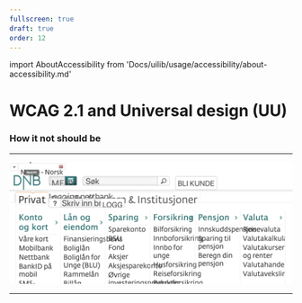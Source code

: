 ```yaml
---
fullscreen: true
draft: true
order: 12
---
```


import AboutAccessibility from 'Docs/uilib/usage/accessibility/about-accessibility.md'

<Intro>

# WCAG 2.1 and Universal design (UU)

<AboutAccessibility />

### How it not should be

---

![How it not should be](./assets/dnb-screenshot-about-font-size.png)

---

<IntroFooter href="/uilib/intro/04-ux-handover" text="Next - UX handover" />

</Intro>

